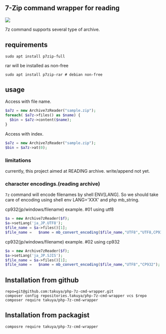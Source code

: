## 7-Zip command wrapper for reading
![](https://github.com/takuya/php-7z-cmd-wrapper/workflows/main/badge.svg)


7z command supports several type of archive. 

## requirements

```
sudo apt install p7zip-full
```

rar will be installed as non-free
```
sudo apt install p7zip-rar # debian non-free
```
## usage 
Access with file name.
```php
$a7z = new Archive7zReader("sample.zip");
foreach( $a7z->files() as $name) {
  $bin = $a7z->content($name);
}
```
Access with index.
```php
$a7z = new Archive7zReader("sample.zip");
$bin = $a7z->at(0);
```

### limitations 

currently, this project aimed at READING archive. write/append not yet.


### character encodings.(reading archive)

`7z` command will encode filenames by shell ENV[LANG].
So we should take care of encoding using shell env LANG='XXX' and php mb_string.

cp932(jp/windows/filename) example. #01 using utf8 
```php
$a = new Archive7zReader($f);
$a->setLang('ja_JP.UTF8');
$file_name = $a->files()[1];
$file_name =   $name = mb_convert_encoding($file_name,"UTF8","UTF8,CP932");
```
cp932(jp/windows/filename) example. #02 using cp932
```php
$a = new Archive7zReader($f);
$a->setLang('ja_JP.SJIS');
$file_name = $a->files()[1];
$file_name =   $name = mb_convert_encoding($file_name,"UTF8","CP932");
```


## Installation from github 
```
repo=git@github.com:takuya/php-7z-cmd-wrapper.git
composer config repositories.takuya/php-7z-cmd-wrapper vcs $repo
composer require takuya/php-7z-cmd-wrapper
```

## Installation from packagist
```
composre require takuya/php-7z-cmd-wrapper
```



